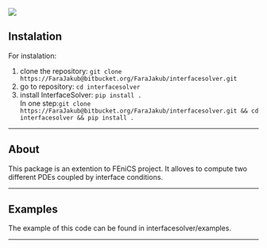 ![](doc/Images/logo.png )

## Instalation

For instalation:

1. clone the repository: `git clone https://FaraJakub@bitbucket.org/FaraJakub/interfacesolver.git`
2. go to repository: `cd interfacesolver`
3. install InterfaceSolver: `pip install .`  
In one step:`git clone https://FaraJakub@bitbucket.org/FaraJakub/interfacesolver.git && cd interfacesolver && pip install .`  
---
## About
This package is an extention to FEniCS project. It alloves to compute two different PDEs coupled by interface conditions.

---
## Examples

The example of this code can be found in interfacesolver/examples.

---
##